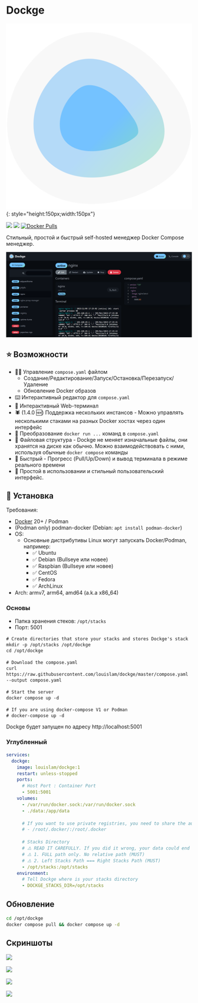 # Dockge

![](../images/docker/dockge.svg){: style="height:150px;width:150px"}

[![](https://img.shields.io/github/stars/louislam/dockge?label=%E2%AD%90%20Stars&style=flat-square)](https://github.com/louislam/dockge)
[![](https://img.shields.io/github/v/release/louislam/dockge?label=%F0%9F%9A%80%20Release&style=flat-square)](https://github.com/louislam/dockge/releases/latest)
[![Docker Pulls](https://img.shields.io/docker/pulls/louislam/dockge.svg?maxAge=60&style=flat-square)](https://hub.docker.com/r/louislam/dockge/)

Стильный, простой и быстрый self-hosted менеджер Docker Compose менеджер. 

![](../images/docker/dockge01.png)


## ⭐ Возможности

- 🧑‍💼 Управление `compose.yaml` файлом
  - Создание/Редактирование/Запуск/Остановка/Перезапуск/Удаление
  - Обновление Docker образов
- ⌨️ Интерактивный редактор для `compose.yaml`
- 🦦 Интерактивный Web-терминал
- 🕷️ (1.4.0 🆕) Поддержка нескольких инстансов - Можно управлять несколькими стаками на разных Docker хостах через один интерфейс
- 🏪 Преобразование `docker run ...` команд в `compose.yaml`
- 📙 Файловая структура - Dockge не меняет изначальные файлы, они хранятся на диске как обычно. Можно взаимодействовать с ними, используя обычные `docker compose` команды 
- 🚄 Быстрый - Прогресс (Pull/Up/Down) и вывод терминала в режиме реального времени
- 🐣 Простой в использовании и стильный пользовательский интерфейс.

## 🔧 Установка

Требования:

- [Docker](https://docs.docker.com/engine/install/) 20+ / Podman
- (Podman only) podman-docker (Debian: `apt install podman-docker`)
- OS:
  - Основные дистрибутивы Linux могут запускать Docker/Podman, например:
     - ✅ Ubuntu
     - ✅ Debian (Bullseye или новее)
     - ✅ Raspbian (Bullseye или новее)
     - ✅ CentOS
     - ✅ Fedora
     - ✅ ArchLinux
- Arch: armv7, arm64, amd64 (a.k.a x86_64)

### Основы

- Папка хранения стеков: `/opt/stacks`
- Порт: 5001

```
# Create directories that store your stacks and stores Dockge's stack
mkdir -p /opt/stacks /opt/dockge
cd /opt/dockge

# Download the compose.yaml
curl https://raw.githubusercontent.com/louislam/dockge/master/compose.yaml --output compose.yaml

# Start the server
docker compose up -d

# If you are using docker-compose V1 or Podman
# docker-compose up -d
```

Dockge будет запущен по адресу http://localhost:5001

### Углубленный

```yaml
services:
  dockge:
    image: louislam/dockge:1
    restart: unless-stopped
    ports:
      # Host Port : Container Port
      - 5001:5001
    volumes:
      - /var/run/docker.sock:/var/run/docker.sock
      - ./data:/app/data
        
      # If you want to use private registries, you need to share the auth file with Dockge:
      # - /root/.docker/:/root/.docker

      # Stacks Directory
      # ⚠️ READ IT CAREFULLY. If you did it wrong, your data could end up writing into a WRONG PATH.
      # ⚠️ 1. FULL path only. No relative path (MUST)
      # ⚠️ 2. Left Stacks Path === Right Stacks Path (MUST)
      - /opt/stacks:/opt/stacks
    environment:
      # Tell Dockge where is your stacks directory
      - DOCKGE_STACKS_DIR=/opt/stacks
```

## Обновление

```bash
cd /opt/dockge
docker compose pull && docker compose up -d
```

## Скриншоты

![](https://github.com/louislam/dockge/assets/1336778/e7ff0222-af2e-405c-b533-4eab04791b40)

![](https://github.com/louislam/dockge/assets/1336778/7139e88c-77ed-4d45-96e3-00b66d36d871)

![](https://github.com/louislam/dockge/assets/1336778/f019944c-0e87-405b-a1b8-625b35de1eeb)

![](https://github.com/louislam/dockge/assets/1336778/a4478d23-b1c4-4991-8768-1a7cad3472e3)